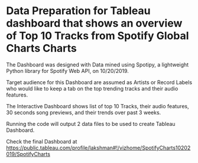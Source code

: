 # Data Preparation for Tableau dashboard that shows an overview of Top 10 Tracks from Spotify Global Charts Charts

The Dashboard was designed with Data mined using Spotipy, a lightweight Python library for Spotify Web API, on 10/20/2019. 

Target audience for this Dashboard are assumed as Artists or Record Labels who would like to keep a tab on the top trending tracks and their audio features. 

The Interactive Dashboard shows list of top 10 Tracks, their audio features, 30 seconds song previews, and their trends over past 3 weeks.

Running the code will output 2 data files to be used to create Tableau Dashboard. 

Check the final Dashboard at https://public.tableau.com/profile/lakshman#!/vizhome/SpotifyCharts10202019/SpotifyCharts
